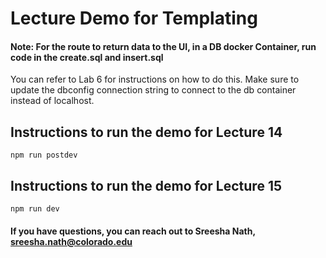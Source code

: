 # Lecture Demo for Templating

#### Note: For the route to return data to the UI, in a DB docker Container, run code in the create.sql and insert.sql
You can refer to Lab 6 for instructions on how to do this. Make sure to update the dbconfig connection string to connect to the db container instead of localhost.

## Instructions to run the demo for Lecture 14

``` npm run postdev ```

## Instructions to run the demo for Lecture 15

``` npm run dev ```

#### If you have questions, you can reach out to Sreesha Nath, sreesha.nath@colorado.edu




